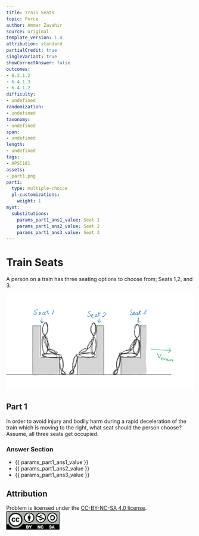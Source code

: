 ```yaml
---
title: Train Seats
topic: Force
author: Ammar Zavahir
source: original
template_version: 1.4
attribution: standard
partialCredit: true
singleVariant: true
showCorrectAnswer: false
outcomes:
- 6.3.1.2
- 6.4.1.3
- 6.4.1.2
difficulty:
- undefined
randomization:
- undefined
taxonomy:
- undefined
span:
- undefined
length:
- undefined
tags:
- APSC181
assets:
- part1.png
part1:
  type: multiple-choice
  pl-customizations:
    weight: 1
myst:
  substitutions:
    params_part1_ans1_value: Seat 1
    params_part1_ans2_value: Seat 2
    params_part1_ans3_value: Seat 3
---
```

# Train Seats
A person on a train has three seating options to choose from; Seats 1,2, and 3.

<img src="part1.png" width=600>

## Part 1

In order to avoid injury and bodily harm during a rapid deceleration of the train which is moving to the right, what seat should the person choose?<br>
Assume, all three seats get occupied.<br>

### Answer Section

- {{ params_part1_ans1_value }}
- {{ params_part1_ans2_value }}
- {{ params_part1_ans3_value }}

## Attribution

Problem is licensed under the [CC-BY-NC-SA 4.0 license](https://creativecommons.org/licenses/by-nc-sa/4.0/).<br> ![The Creative Commons 4.0 license requiring attribution-BY, non-commercial-NC, and share-alike-SA license.](https://raw.githubusercontent.com/firasm/bits/master/by-nc-sa.png)